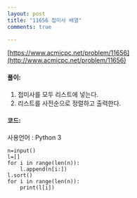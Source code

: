 ```yaml
---
layout: post
title: "11656 접미사 배열"
comments: true

---
```

[https://www.acmicpc.net/problem/11656](http://www.acmicpc.net/problem/11656)

#### **풀이:**
1. 접미사를 모두 리스트에 넣는다.
2. 리스트를 사전순으로 정렬하고 출력한다.

#### **코드:**
사용언어 : Python 3
```
n=input()
l=[]
for i in range(len(n)):
    l.append(n[i:])
l.sort()
for i in range(len(n)):
    print(l[i])
```